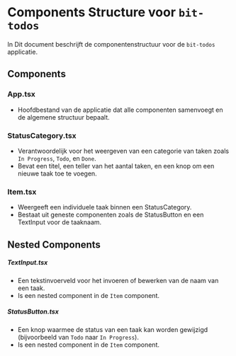 # Components Structure voor `bit-todos`
In
Dit document beschrijft de componentenstructuur voor de `bit-todos` applicatie.

## Components

### App.tsx
- Hoofdbestand van de applicatie dat alle componenten samenvoegt en de algemene structuur bepaalt.

### StatusCategory.tsx
- Verantwoordelijk voor het weergeven van een categorie van taken zoals `In Progress`, `Todo`, en `Done`.
- Bevat een titel, een teller van het aantal taken, en een knop om een nieuwe taak toe te voegen.

### Item.tsx
- Weergeeft een individuele taak binnen een StatusCategory.
- Bestaat uit geneste componenten zoals de StatusButton en een TextInput voor de taaknaam.

## Nested Components

##### TextInput.tsx
- Een tekstinvoerveld voor het invoeren of bewerken van de naam van een taak.
- Is een nested component in de `Item` component.

##### StatusButton.tsx
- Een knop waarmee de status van een taak kan worden gewijzigd (bijvoorbeeld van `Todo` naar `In Progress`).
- Is een nested component in de `Item` component.

